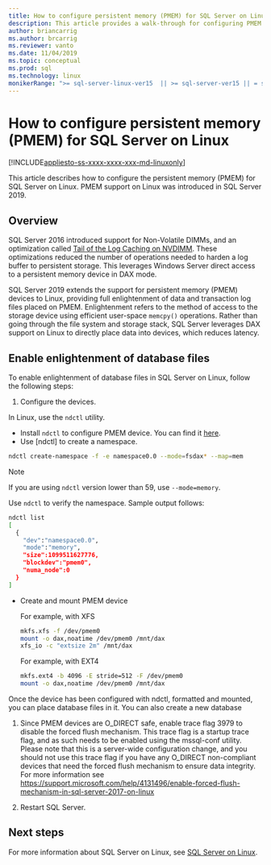 ```yaml
---
title: How to configure persistent memory (PMEM) for SQL Server on Linux
description: This article provides a walk-through for configuring PMEM on Linux.
author: briancarrig 
ms.author: brcarrig
ms.reviewer: vanto
ms.date: 11/04/2019
ms.topic: conceptual
ms.prod: sql
ms.technology: linux
monikerRange: ">= sql-server-linux-ver15  || >= sql-server-ver15 || = sqlallproducts-allversions"
---
```

# How to configure persistent memory (PMEM) for SQL Server on Linux

[!INCLUDE[appliesto-ss-xxxx-xxxx-xxx-md-linuxonly](../includes/appliesto-ss-xxxx-xxxx-xxx-md-linuxonly.md)]

This article describes how to configure the persistent memory (PMEM) for SQL Server on Linux. PMEM support on Linux was introduced in SQL Server 2019.

## Overview

SQL Server 2016 introduced support for Non-Volatile DIMMs, and an optimization called [Tail of the Log Caching on NVDIMM]( https://blogs.msdn.microsoft.com/bobsql/2016/11/08/how-it-works-it-just-runs-faster-non-volatile-memory-sql-server-tail-of-log-caching-on-nvdimm/). These optimizations reduced the number of operations needed to harden a log buffer to persistent storage. This leverages Windows Server direct access to a persistent memory device in DAX mode.

SQL Server 2019 extends the support for persistent memory (PMEM) devices to Linux, providing full enlightenment of data and transaction log files placed on PMEM. Enlightenment refers to the method of access to the storage device using efficient user-space `memcpy()` operations. Rather than going through the file system and storage stack, SQL Server leverages  DAX support on Linux to directly place data into devices, which reduces latency.

## Enable enlightenment of database files
To enable enlightenment of database files in SQL Server on Linux, follow the following steps:

1. Configure the devices.

  In Linux, use the `ndctl` utility.

  - Install `ndctl` to configure PMEM device. You can find it [here](https://docs.pmem.io/getting-started-guide/installing-ndctl).
  - Use [ndctl] to create a namespace.

  ```bash 
  ndctl create-namespace -f -e namespace0.0 --mode=fsdax* --map=mem
  ```

  >[!NOTE]
  >If you are using `ndctl` version lower than 59, use `--mode=memory`.

  Use `ndctl` to verify the namespace. Sample output follows:

```bash
ndctl list
[
  {
    "dev":"namespace0.0",
    "mode":"memory",
    "size":1099511627776,
    "blockdev":"pmem0",
    "numa_node":0
  }
]
```

  - Create and mount PMEM device

    For example, with XFS

    ```bash
    mkfs.xfs -f /dev/pmem0
    mount -o dax,noatime /dev/pmem0 /mnt/dax
    xfs_io -c "extsize 2m" /mnt/dax
    ```

    For example, with EXT4

    ```bash
    mkfs.ext4 -b 4096 -E stride=512 -F /dev/pmem0
    mount -o dax,noatime /dev/pmem0 /mnt/dax
    ```

  Once the device has been configured with ndctl, formatted and mounted, you can place database files in it. You can also create a new database 

1. Since PMEM devices are O_DIRECT safe, enable trace flag 3979 to disable the forced flush mechanism. This trace flag is a startup trace flag, and as such needs to be enabled using the mssql-conf utility. Please note that this is a server-wide configuration change, and you should not use this trace flag if you have any O_DIRECT non-compliant devices that need the forced flush mechanism to ensure data integrity. For more information see https://support.microsoft.com/help/4131496/enable-forced-flush-mechanism-in-sql-server-2017-on-linux

1. Restart SQL Server.

## Next steps

For more information about SQL Server on Linux, see [SQL Server on Linux](sql-server-linux-overview.md).
